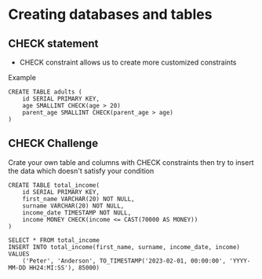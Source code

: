 # Creating databases and tables

## CHECK statement
- CHECK constraint allows us to create more customized constraints

Example
```
CREATE TABLE adults (
    id SERIAL PRIMARY KEY,
    age SMALLINT CHECK(age > 20)
    parent_age SMALLINT CHECK(parent_age > age)
)
```
## CHECK Challenge
Crate your own table and columns with CHECK constraints then try to insert the data which doesn't satisfy your condition
```
CREATE TABLE total_income(
	id SERIAL PRIMARY KEY,
	first_name VARCHAR(20) NOT NULL,
	surname VARCHAR(20) NOT NULL,
	income_date TIMESTAMP NOT NULL,
	income MONEY CHECK(income <= CAST(70000 AS MONEY))
)

SELECT * FROM total_income
INSERT INTO total_income(first_name, surname, income_date, income)
VALUES
	('Peter', 'Anderson', TO_TIMESTAMP('2023-02-01, 00:00:00', 'YYYY-MM-DD HH24:MI:SS'), 85000)
```